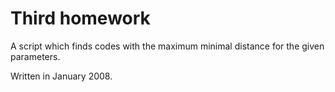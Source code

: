 # Third homework

A script which finds codes with the maximum minimal distance for the given parameters.

Written in January 2008.
